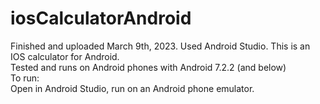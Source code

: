 # iosCalculatorAndroid
Finished and uploaded March 9th, 2023. Used Android Studio. This is an IOS calculator for Android. <br />
Tested and runs on Android phones with Android 7.2.2 (and below) <br />
To run: <br />
Open in Android Studio, run on an Android phone emulator. <br />
